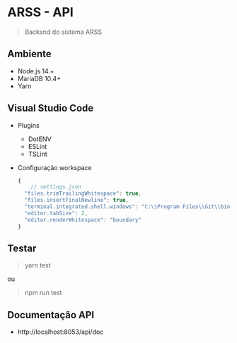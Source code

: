 # ARSS - API
> Backend do sistema ARSS

## Ambiente
 - Node.js 14.+
 - MariaDB 10.4+
 - Yarn

## Visual Studio Code
  - Plugins
    - DotENV
    - ESLint
    - TSLint

  - Configuração workspace

    ``` js
    {
        // settings.json
      "files.trimTrailingWhitespace": true,
      "files.insertFinalNewline": true,
      "terminal.integrated.shell.windows": "C:\\Program Files\\Git\\bin\\bash.exe",
      "editor.tabSize": 2,
      "editor.renderWhitespace": "boundary"
    }
    ```

## Testar
> yarn test

ou

> npm run test

## Documentação API
- http://localhost:8053/api/doc
